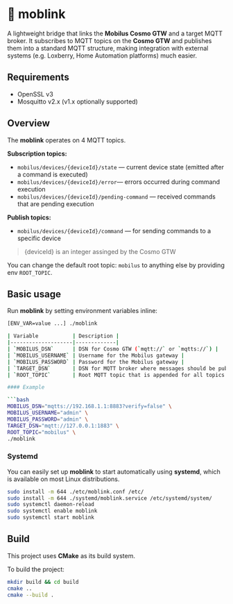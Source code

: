 # 🔗 moblink

A lightweight bridge that links the **Mobilus Cosmo GTW** and a target MQTT broker. It subscribes to MQTT topics on the **Cosmo GTW** and publishes them into a standard MQTT structure, making integration with external systems (e.g. Loxberry, Home Automation platforms) much easier.

## Requirements

* OpenSSL v3
* Mosquitto v2.x (v1.x optionally supported)

## Overview

The **moblink** operates on 4 MQTT topics.

**Subscription topics:**

* `mobilus/devices/{deviceId}/state` — current device state (emitted after a command is executed)
* `mobilus/devices/{deviceId}/error`— errors occurred during command execution
* `mobilus/devices/{deviceId}/pending-command` — received commands that are pending execution

**Publish topics:**

* `mobilus/devices/{deviceId}/command` — for sending commands to a specific device

> {deviceId} is an integer assinged by the Cosmo GTW

You can change the default root topic: `mobilus` to anything else by providing env `ROOT_TOPIC`.

## Basic usage

Run **moblink** by setting environment variables inline:

```bash
[ENV_VAR=value ...] ./moblink

| Variable           | Description |
|--------------------|-------------|
| `MOBILUS_DSN`      | DSN for Cosmo GTW (`mqtt://` or `mqtts://`) |
| `MOBILUS_USERNAME` | Username for the Mobilus gateway |
| `MOBILUS_PASSWORD` | Password for the Mobilus gateway |
| `TARGET_DSN`       | DSN for MQTT broker where messages should be published from Cosmo GTW |
| `ROOT_TOPIC`       | Root MQTT topic that is appended for all topics |

#### Example

```bash
MOBILUS_DSN="mqtts://192.168.1.1:8883?verify=false" \
MOBILUS_USERNAME="admin" \
MOBILUS_PASSWORD="admin" \
TARGET_DSN="mqtt://127.0.0.1:1883" \
ROOT_TOPIC="mobilus" \
./moblink
```

### Systemd

You can easily set up **moblink** to start automatically using **systemd**, which is available on most Linux distributions.

```bash
sudo install -m 644 ./etc/moblink.conf /etc/
sudo install -m 644 ./systemd/moblink.service /etc/systemd/system/
sudo systemctl daemon-reload
sudo systemctl enable moblink
sudo systemctl start moblink
```

## Build

This project uses **CMake** as its build system.

To build the project:

```bash
mkdir build && cd build
cmake ..
cmake --build .
```
